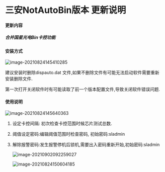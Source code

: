 # 三安NotAutoBin版本 更新说明

#### 更新内容

#####  合并国星光电Bin卡控功能

#### 安装方式

 ![image-20210824145410285](https://lcq186-1256847298.cos.ap-nanjing.myqcloud.com/img/image-20210824145410285.png)

建议安装时删除dispauto.dat 文件,如果不删除文件有可能无法启动软件需要重新安装删除文件.

第一次打开关闭软件时有可能读取了前一个版本配置文件,导致关闭软件错误问题.

#### 使用说明

![image-20210824145640363](https://lcq186-1256847298.cos.ap-nanjing.myqcloud.com/img/image-20210824145640363.png)

1. 设定卡控间隔: 初次检查卡控范围时候芯片测试总数.

2. 阈值设定密码:编辑阈值范围时检查密码, 初始密码:sladmin

3. 解除报警密码:发生报警停机后锁机,需要出入密码重新开始,初始密码:sladmin

   ![image-20210902092259027](https://lcq186-1256847298.cos.ap-nanjing.myqcloud.com/img/image-20210902092259027.png)

   ![image-20210824150604185](https://lcq186-1256847298.cos.ap-nanjing.myqcloud.com/img/image-20210824150604185.png)


 




